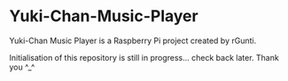 # Yuki-Chan-Music-Player
Yuki-Chan Music Player is a Raspberry Pi project created by rGunti.

Initialisation of this repository is still in progress... check back later. Thank you ^_^
